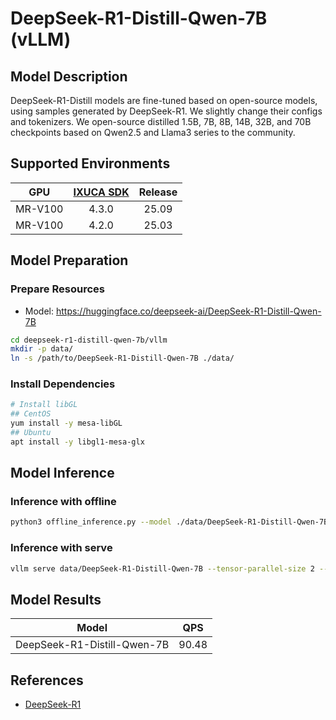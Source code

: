 # DeepSeek-R1-Distill-Qwen-7B (vLLM)

## Model Description

DeepSeek-R1-Distill models are fine-tuned based on open-source models, using samples generated by DeepSeek-R1. We
slightly change their configs and tokenizers.  We open-source distilled 1.5B, 7B, 8B, 14B, 32B, and 70B checkpoints
based on Qwen2.5 and Llama3 series to the community.

## Supported Environments

| GPU    | [IXUCA SDK](https://gitee.com/deep-spark/deepspark#%E5%A4%A9%E6%95%B0%E6%99%BA%E7%AE%97%E8%BD%AF%E4%BB%B6%E6%A0%88-ixuca) | Release |
| :----: | :----: | :----: |
| MR-V100 | 4.3.0 | 25.09 |
| MR-V100 | 4.2.0 | 25.03 |

## Model Preparation

### Prepare Resources

- Model: <https://huggingface.co/deepseek-ai/DeepSeek-R1-Distill-Qwen-7B>

```bash
cd deepseek-r1-distill-qwen-7b/vllm
mkdir -p data/
ln -s /path/to/DeepSeek-R1-Distill-Qwen-7B ./data/
```

### Install Dependencies

```bash
# Install libGL
## CentOS
yum install -y mesa-libGL
## Ubuntu
apt install -y libgl1-mesa-glx
```

## Model Inference

### Inference with offline

```bash
python3 offline_inference.py --model ./data/DeepSeek-R1-Distill-Qwen-7B --max-tokens 256 -tp 1 --temperature 0.0 --max-model-len 3096
```

### Inference with serve

```bash
vllm serve data/DeepSeek-R1-Distill-Qwen-7B --tensor-parallel-size 2 --max-model-len 32768 --enforce-eager --trust-remote-code
```

## Model Results

| Model                       | QPS   |
| :----: | :----: |
| DeepSeek-R1-Distill-Qwen-7B | 90.48 |

## References

- [DeepSeek-R1](https://github.com/deepseek-ai/DeepSeek-R1)
